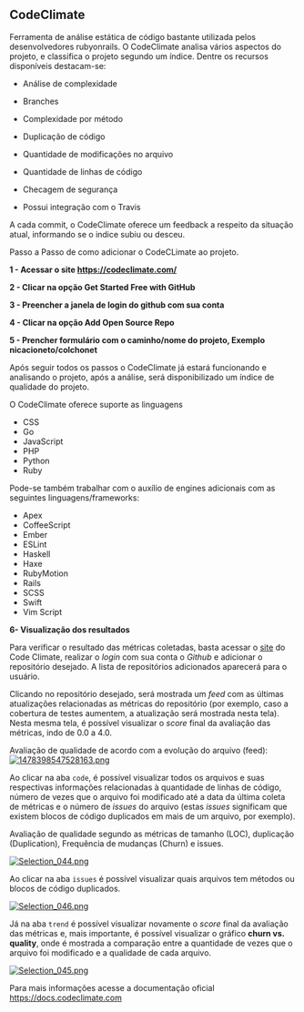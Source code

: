 
## CodeClimate

Ferramenta de análise estática de código bastante utilizada pelos desenvolvedores rubyonrails. O CodeClimate analisa vários aspectos do projeto, e classifica o projeto segundo um índice. 
Dentre os recursos disponíveis destacam-se:

* Análise de complexidade

* Branches

* Complexidade por método

* Duplicação de código

* Quantidade de modificações no arquivo

* Quantidade de linhas de código

* Checagem de segurança

* Possui integração com o Travis

A cada commit, o CodeClimate oferece um feedback a respeito da situação atual, informando se o indice subiu ou desceu.

Passo a Passo de como adicionar o CodeCLimate ao projeto.

__1 - Acessar o site https://codeclimate.com/__

__2 - Clicar na opção Get Started Free with GitHub__

__3 - Preencher a janela de login do github com sua conta__

__4 - Clicar na opção Add Open Source Repo__

__5 - Prencher formulário com o caminho/nome do projeto, Exemplo nicacioneto/colchonet__

Após seguir todos os passos o CodeClimate já estará funcionando e analisando o projeto, após a análise, será disponibilizado um índice de qualidade do projeto.

O CodeClimate oferece suporte as linguagens

* CSS
* Go
* JavaScript
* PHP
* Python
* Ruby

Pode-se também trabalhar com o auxílio de engines adicionais com as seguintes linguagens/frameworks:
* Apex
* CoffeeScript
* Ember
* ESLint
* Haskell
* Haxe
* RubyMotion
* Rails
* SCSS
* Swift
* Vim Script

__6- Visualização dos resultados__

Para verificar o resultado das métricas coletadas, basta acessar o [site](http://codeclimate.com/) do Code Climate, realizar o _login_ com sua conta o _Github_ e adicionar o repositório desejado. A lista de repositórios adicionados aparecerá para o usuário. 

Clicando no repositório desejado, será mostrada um _feed_ com as últimas atualizações relacionadas as métricas do repositório (por exemplo, caso a cobertura de testes aumentem, a atualização será mostrada nesta tela). Nesta mesma tela, é possível visualizar o _score_ final da avaliação das métricas, indo de 0.0 a 4.0. 

Avaliação de qualidade de acordo com a evolução do arquivo (feed):
[![1478398547528163.png](https://s26.postimg.org/ve40mp3gp/1478398547528163.png)](https://postimg.org/image/6832fv26d/)


Ao clicar na aba `code`, é possível visualizar todos os arquivos e suas respectivas informações relacionadas à quantidade de linhas de código, número de vezes que o arquivo foi modificado até a data da última coleta de métricas e o número de _issues_ do arquivo (estas _issues_ significam que existem blocos de código duplicados em mais de um arquivo, por exemplo). 

Avaliação de qualidade segundo as métricas de tamanho (LOC), duplicação (Duplication), Frequência de mudanças (Churn) e issues.

[![Selection_044.png](https://s17.postimg.org/49d675jnj/Selection_044.png)](https://postimg.org/image/9ks2rv5q3/) 



Ao clicar na aba `issues` é possível visualizar quais arquivos tem métodos ou blocos de código duplicados.

[![Selection_046.png](https://s12.postimg.org/io33zrc71/Selection_046.png)](https://postimg.org/image/mkgfvqx6h/)


Já na aba `trend` é possível visualizar novamente o _score_ final da avaliação das métricas e, mais importante, é possível visualizar o gráfico __churn vs. quality__, onde é mostrada a comparação entre a quantidade de vezes que o arquivo foi modificado e a qualidade de cada arquivo.

[![Selection_045.png](https://s16.postimg.org/ul4khkvn9/Selection_045.png)](https://postimg.org/image/grg7sj31t/)


Para mais informações acesse a documentação oficial
https://docs.codeclimate.com
